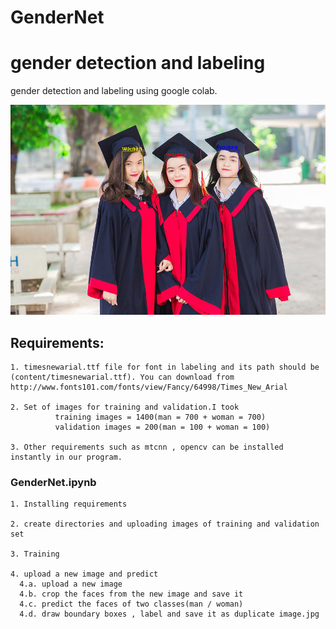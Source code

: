 # GenderNet
<h1>gender detection and labeling</h1>

  gender detection and labeling using google colab.
  
  
![GitHub](/download.png)

<h2>Requirements:</h2>

    1. timesnewarial.ttf file for font in labeling and its path should be (content/timesnewarial.ttf). You can download from http://www.fonts101.com/fonts/view/Fancy/64998/Times_New_Arial
    
    2. Set of images for training and validation.I took
              training images = 1400(man = 700 + woman = 700)
              validation images = 200(man = 100 + woman = 100)
              
    3. Other requirements such as mtcnn , opencv can be installed instantly in our program.
<h3>GenderNet.ipynb</h3>

    1. Installing requirements
    
    2. create directories and uploading images of training and validation set
    
    3. Training
    
    4. upload a new image and predict    
      4.a. upload a new image
      4.b. crop the faces from the new image and save it
      4.c. predict the faces of two classes(man / woman)
      4.d. draw boundary boxes , label and save it as duplicate image.jpg


